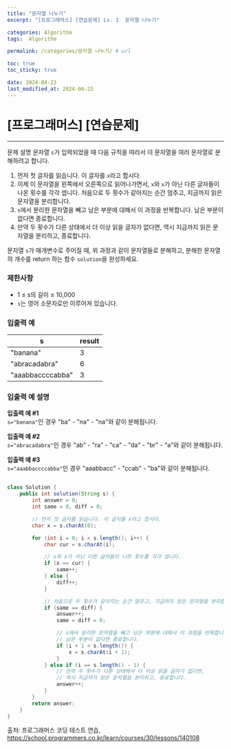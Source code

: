 ```yaml
---
title: "문자열 나누기"
excerpt: "[프로그래머스] [연습문제] Lv. 1	 문자열 나누기"

categories: Algorithm
tags:  Algorithm

permalink: /categories/문자열 나누기/ # url

toc: true
toc_sticky: true

date: 2024-04-23
last_modified_at: 2024-04-23
---
```


# [프로그래머스] [연습문제]

---

문제 설명
문자열 `s`가 입력되었을 때 다음 규칙을 따라서 이 문자열을 여러 문자열로 분해하려고 합니다.

1. 먼저 첫 글자를 읽습니다. 이 글자를 `x`라고 합시다.
2. 이제 이 문자열을 왼쪽에서 오른쪽으로 읽어나가면서, `x`와 `x`가 아닌 다른 글자들이 나온 횟수를 각각 셉니다. 처음으로 두 횟수가 같아지는 순간 멈추고, 지금까지 읽은 문자열을 분리합니다.
3. `s`에서 분리한 문자열을 빼고 남은 부분에 대해서 이 과정을 반복합니다. 남은 부분이 없다면 종료합니다.
4. 만약 두 횟수가 다른 상태에서 더 이상 읽을 글자가 없다면, 역시 지금까지 읽은 문자열을 분리하고, 종료합니다.

문자열 `s`가 매개변수로 주어질 때, 위 과정과 같이 문자열들로 분해하고, 분해한 문자열의 개수를 return 하는 함수 `solution`을 완성하세요.

### 제한사항
- 1 ≤ s의 길이 ≤ 10,000
- `s`는 영어 소문자로만 이루어져 있습니다.

### 입출력 예

| s                 | result |
|-------------------|--------|
| "banana"          | 3      |
| "abracadabra"     | 6      |
| "aaabbaccccabba"  | 3      |

### 입출력 예 설명
**입출력 예 #1**  
`s="banana"`인 경우 "ba" - "na" - "na"와 같이 분해됩니다.

**입출력 예 #2**  
`s="abracadabra"`인 경우 "ab" - "ra" - "ca" - "da" - "br" - "a"와 같이 분해됩니다.

**입출력 예 #3**  
`s="aaabbaccccabba"`인 경우 "aaabbacc" - "ccab" - "ba"와 같이 분해됩니다.

```java

class Solution {
    public int solution(String s) {
        int answer = 0;
        int same = 0, diff = 0;

        // 먼저 첫 글자를 읽습니다. 이 글자를 x라고 합시다.
        char x = s.charAt(0);

        for (int i = 0; i < s.length(); i++) {
            char cur = s.charAt(i);

            // x와 x가 아닌 다른 글자들이 나온 횟수를 각각 셉니다.
            if (x == cur) {
                same++;
            } else {
                diff++;
            }

            // 처음으로 두 횟수가 같아지는 순간 멈추고, 지금까지 읽은 문자열을 분리합니다.
            if (same == diff) {
                answer++;
                same = diff = 0;

                // s에서 분리한 문자열을 빼고 남은 부분에 대해서 이 과정을 반복합니다.
                // 남은 부분이 없다면 종료합니다.
                if (i + 1 < s.length()) {
                    x = s.charAt(i + 1);
                }
            } else if (i == s.length() - 1) {
                // 만약 두 횟수가 다른 상태에서 더 이상 읽을 글자가 없다면,
                // 역시 지금까지 읽은 문자열을 분리하고, 종료합니다.
                answer++;
            }
        }
        return answer;
    }
}

``````

출처: 프로그래머스 코딩 테스트 연습, https://school.programmers.co.kr/learn/courses/30/lessons/140108
